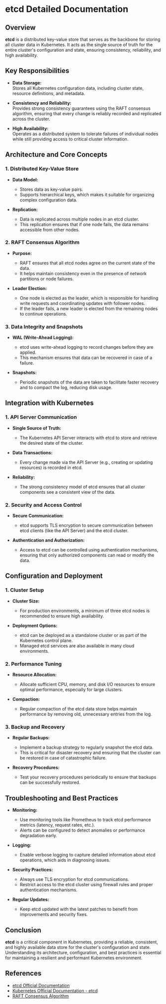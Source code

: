 # etcd Detailed Documentation

## Overview

**etcd** is a distributed key-value store that serves as the backbone for storing all cluster data in Kubernetes. It acts as the single source of truth for the entire cluster's configuration and state, ensuring consistency, reliability, and high availability.

## Key Responsibilities

- **Data Storage:**  
  Stores all Kubernetes configuration data, including cluster state, resource definitions, and metadata.
  
- **Consistency and Reliability:**  
  Provides strong consistency guarantees using the RAFT consensus algorithm, ensuring that every change is reliably recorded and replicated across the cluster.

- **High Availability:**  
  Operates as a distributed system to tolerate failures of individual nodes while still providing access to critical cluster information.

## Architecture and Core Concepts

### 1. Distributed Key-Value Store

- **Data Model:**  
  - Stores data as key-value pairs.  
  - Supports hierarchical keys, which makes it suitable for organizing complex configuration data.
  
- **Replication:**  
  - Data is replicated across multiple nodes in an etcd cluster.  
  - This replication ensures that if one node fails, the data remains accessible from other nodes.

### 2. RAFT Consensus Algorithm

- **Purpose:**  
  - RAFT ensures that all etcd nodes agree on the current state of the data.  
  - It helps maintain consistency even in the presence of network partitions or node failures.
  
- **Leader Election:**  
  - One node is elected as the leader, which is responsible for handling write requests and coordinating updates with follower nodes.
  - If the leader fails, a new leader is elected from the remaining nodes to continue operations.

### 3. Data Integrity and Snapshots

- **WAL (Write-Ahead Logging):**  
  - etcd uses write-ahead logging to record changes before they are applied.  
  - This mechanism ensures that data can be recovered in case of a failure.
  
- **Snapshots:**  
  - Periodic snapshots of the data are taken to facilitate faster recovery and to compact the log, reducing disk usage.

## Integration with Kubernetes

### 1. API Server Communication

- **Single Source of Truth:**  
  - The Kubernetes API Server interacts with etcd to store and retrieve the desired state of the cluster.
  
- **Data Transactions:**  
  - Every change made via the API Server (e.g., creating or updating resources) is recorded in etcd.
  
- **Reliability:**  
  - The strong consistency model of etcd ensures that all cluster components see a consistent view of the data.

### 2. Security and Access Control

- **Secure Communication:**  
  - etcd supports TLS encryption to secure communication between etcd clients (like the API Server) and the etcd cluster.
  
- **Authentication and Authorization:**  
  - Access to etcd can be controlled using authentication mechanisms, ensuring that only authorized components can read or modify the data.

## Configuration and Deployment

### 1. Cluster Setup

- **Cluster Size:**  
  - For production environments, a minimum of three etcd nodes is recommended to ensure high availability.
  
- **Deployment Options:**  
  - etcd can be deployed as a standalone cluster or as part of the Kubernetes control plane.  
  - Managed etcd services are also available in many cloud environments.

### 2. Performance Tuning

- **Resource Allocation:**  
  - Allocate sufficient CPU, memory, and disk I/O resources to ensure optimal performance, especially for large clusters.
  
- **Compaction:**  
  - Regular compaction of the etcd data store helps maintain performance by removing old, unnecessary entries from the log.

### 3. Backup and Recovery

- **Regular Backups:**  
  - Implement a backup strategy to regularly snapshot the etcd data.  
  - This is critical for disaster recovery and ensuring that the cluster can be restored in case of catastrophic failure.
  
- **Recovery Procedures:**  
  - Test your recovery procedures periodically to ensure that backups can be successfully restored.

## Troubleshooting and Best Practices

- **Monitoring:**  
  - Use monitoring tools like Prometheus to track etcd performance metrics (latency, request rates, etc.).  
  - Alerts can be configured to detect anomalies or performance degradation early.
  
- **Logging:**  
  - Enable verbose logging to capture detailed information about etcd operations, which aids in diagnosing issues.
  
- **Security Practices:**  
  - Always use TLS encryption for etcd communications.  
  - Restrict access to the etcd cluster using firewall rules and proper authentication mechanisms.
  
- **Regular Updates:**  
  - Keep etcd updated with the latest patches to benefit from improvements and security fixes.

## Conclusion

**etcd** is a critical component in Kubernetes, providing a reliable, consistent, and highly available data store for the cluster's configuration and state. Understanding its architecture, configuration, and best practices is essential for maintaining a resilient and performant Kubernetes environment.

## References

- [etcd Official Documentation](https://etcd.io/docs/)
- [Kubernetes Official Documentation - etcd](https://kubernetes.io/docs/tasks/administer-cluster/configure-upgrade-etcd/)
- [RAFT Consensus Algorithm](https://raft.github.io/)
